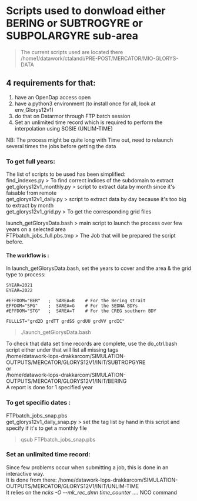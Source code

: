 # Scripts used to donwload either BERING or SUBTROGYRE or SUBPOLARGYRE sub-area<br>
>
> The current scripts used are located there /home1/datawork/ctalandi/PRE-POST/MERCATOR/MIO-GLORYS-DATA<br>

## 4 requirements for that: <br>
1. have an OpenDap access open <br>
2. have a python3 environment (to install once for all, look at env_Glorys12v1)<br>
3. do that on Datarmor through FTP batch session <br>
4. Set an unlimited time record which is required to perform the interpolation using SOSIE (UNLIM-TIME)

NB: The process might be quite long with Time out, need to relaunch several times the jobs before getting the data<br>

### To get full years: <br>
The list of scripts to be used has been simplified:  <br>
find_indexes.py   > To find correct indices of the subdomain to extract <br>
get_glorys12v1_monthly.py > script to extract data by month since it's faisable from remote <br>
get_glorys12v1_daily.py > script to extract data by day because it's too big to extract by month <br>
get_glorys12v1_grid.py > To get the corresponding grid files <br>

launch_getGlorysData.bash > main script to launch the process over few years on a selected area <br>
FTPbatch_jobs_full.pbs.tmp > The Job that will be prepared the script before. <br>

#### The workflow is : <br>
In launch_getGlorysData.bash, set the years to cover and the area & the grid type to process: <br>
```
SYEAR=2021
EYEAR=2022

#EFFDOM="BER"   ;  SAREA=B    # For the Bering strait
EFFDOM="SPG"    ;  SAREA=G    # For the SEDNA BDYs
#EFFDOM="STG"   ;  SAREA=T    # For the CREG southern BDY

FULLLST="grd2D grdTT grdSS grdUU grdVV grdIC"
```
> ./launch_getGlorysData.bash <br>

To check that data set time records are complete, use the do_ctrl.bash script either under that will list all missing tags <br>
/home/datawork-lops-drakkarcom/SIMULATION-OUTPUTS/MERCATOR/GLORYS12V1/INIT/SUBTROPGYRE <br>
or <br>
/home/datawork-lops-drakkarcom/SIMULATION-OUTPUTS/MERCATOR/GLORYS12V1/INIT/BERING <br>
A report is done for 1 specified year <br>

### To get specific dates : <br>
FTPbatch_jobs_snap.pbs <br>
get_glorys12v1_daily_snap.py > set the tag list by hand in this script and specify if it's to get a monthly file <br>
> qsub FTPbatch_jobs_snap.pbs

### Set an unlimited time record: 
Since few problems occur when submitting a job, this is done in an interactive way. <br>
It is done from there: /home/datawork-lops-drakkarcom/SIMULATION-OUTPUTS/MERCATOR/GLORYS12V1/INIT/UNLIM-TIME <br>
It relies on the  *ncks -O --mk_rec_dmn time_counter ....* NCO command 


